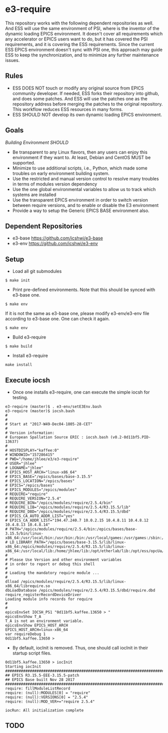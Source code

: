 # e3-require

This repository works with the following dependent repositories as well. And ESS will use the same environment of PSI, where is the inventor of the dynamic loading EPICS environment. It doesn't cover all requirements which any accelerator or EPICS users want to do, but it has covered the PSI requirements, and it is covering the ESS requirements. Since the current ESS EPICS environment doesn't sync with PSI one, this approach may guide ESS to keep the synchronization, and to minimize any further maintenance issues.

## Rules
* ESS DOES NOT touch or modify any original source from EPICS community developer. If needed, ESS forks their repository into github, and does some patches. And ESS will use the patches one as the repository address before merging the patches to the original repository. This workflow reduces ESS resources in many forms.
* ESS SHOULD NOT develop its own dynamic loading EPICS environment.

## Goals

*Building Environment SHOULD*
* Be transparent to any Linux flavors, then any users can enjoy this environment if they want to. At least, Debian and CentOS MUST be supported. 
* Minimize to use additional scripts, i.e., Python, which made some troubles on early environment building system.
* Use the restricted and manual version control to resolve many troubles in terms of modules version dependency
* Use the one global environmental variables to allow us to track which systems are installed
* Use the transparent EPICS environment in order to switch version between require versions, and to enable or disable the E3 environment
* Provide a way to setup the Generic EPICS BASE environment also. 

## Dependent Repositories

* e3-base https://github.com/icshwi/e3-base 
* e3-env  https://github.com/icshwi/e3-env

## Setup

* Load all git submodules

```
$ make init
```

* Print pre-defined environments. Note that this should be synced with e3-base one. 
```
$ make env
```
If it is not the same as e3-base one, please modify e3-env/e3-env file according to e3-base one.
One can check it again.

```
$ make env
```

* Build e3-require
```
$ make build
```

* Install e3-require
```
make install
```

## Execute iocsh
* Once one installs e3-require, one can execute the simple iocsh for testing. 


```
e3-require (master)$ . e3-env/setE3Env.bash
e3-require (master)$ iocsh.bash 
#
#
# Start at "2017-W49-Dec04-1805-28-CET"
#
# Version information:
# European Spallation Source ERIC : iocsh.bash (v0.2-0d11bf5.PID-13637)
#
# HOSTDISPLAY="kaffee:0"
# WINDOWID="157286415"
# PWD="/home/jhlee/e3/e3-require"
# USER="jhlee"
# LOGNAME="jhlee"
# EPICS_HOST_ARCH="linux-x86_64"
# EPICS_BASE="/epics/bases/base-3.15.5"
# EPICS_LOCATION="/epics/bases"
# EPICS="/epics/bases"
# EPICS_MODULES="/epics/modules"
# REQUIRE="require"
# REQUIRE_VERSION="2.5.4"
# REQUIRE_BIN="/epics/modules/require/2.5.4/bin"
# REQUIRE_LIB="/epics/modules/require/2.5.4/R3.15.5/lib"
# REQUIRE_DBD="/epics/modules/require/2.5.4/R3.15.5/dbd"
# EPICS_CA_AUTO_ADDR_LIST="yes"
# EPICS_CA_ADDR_LIST="194.47.240.7 10.0.2.15 10.4.8.11 10.4.8.12 10.4.8.13 10.4.8.14"
# PATH="/epics/modules/require/2.5.4/bin:/epics/bases/base-3.15.5/bin/linux-x86_64:/usr/local/bin:/usr/bin:/bin:/usr/local/games:/usr/games:/sbin:/home/jhlee/bin:/opt/etherlab/bin:/opt/etherlab/sbin:/opt/ess/opcUa/bin"
# LD_LIBRARY_PATH="/epics/bases/base-3.15.5/lib/linux-x86_64:/epics/modules/require/2.5.4/R3.15.5/lib/linux-x86_64:/usr/local/lib:/home/jhlee/lib:/opt/etherlab/lib:/opt/ess/opcUa/lib"
#
# Please Use Version and other environment variables
# in order to report or debug this shell
#
# Loading the mandatory require module ... 
# 
dlload /epics/modules/require/2.5.4/R3.15.5/lib/linux-x86_64/librequire.so
dbLoadDatabase /epics/modules/require/2.5.4/R3.15.5/dbd/require.dbd
require_registerRecordDeviceDriver
Loading module info records for require
# 
# 
epicsEnvSet IOCSH_PS1 "0d11bf5.kaffee.13650 > "
epicsEnvShow T_A
T_A is not an environment variable.
epicsEnvShow EPICS_HOST_ARCH
EPICS_HOST_ARCH=linux-x86_64
var requireDebug 1
0d11bf5.kaffee.13650 > 

```

* By default, iocInit is removed. Thus, one should call iocInit in their startup script files.

```
0d11bf5.kaffee.13650 > iocInit
Starting iocInit
############################################################################
## EPICS R3.15.5-EEE-3.15.5-patch
## EPICS Base built Nov 28 2017
############################################################################
require: fillModuleListRecord
require: (null):MODULES[0] = "require"
require: (null):VERSIONS[0] = "2.5.4"
require: (null):MOD_VER+="require 2.5.4"

iocRun: All initialization complete
```

## TODO

